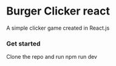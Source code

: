 # Burger Clicker react
A simple clicker game created in React.js

### Get started
Clone the repo and run
	npm run dev


